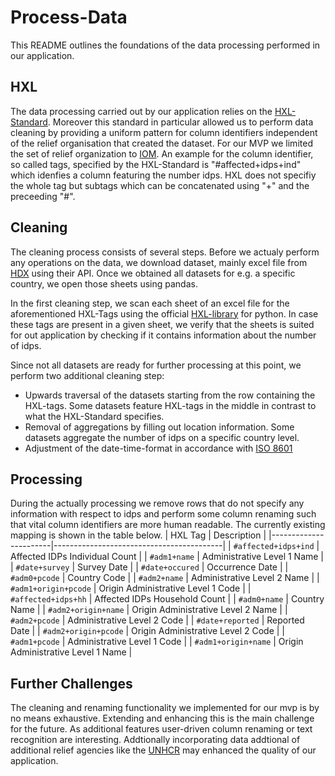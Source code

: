 # Process-Data
This README outlines the foundations of the data processing performed in our application.

## HXL
The data processing carried out by our application relies on the [HXL-Standard](https://hxlstandard.org/). Moreover this standard in particular allowed us to perform data cleaning by providing a uniform pattern for column identifiers independent of the relief organisation that created the dataset. For our MVP we limited the set of relief organization to [IOM](https://www.iom.int/). 
An example for the column identifier, so called tags, specified by the HXL-Standard is "#affected+idps+ind" which idenfies a column featuring the number idps. HXL does not specifiy the whole tag but subtags which can be concatenated using "+" and the preceeding "#".

## Cleaning
The cleaning process consists of several steps. Before we actualy perform any operations on the data, we download dataset, mainly excel file from [HDX](https://data.humdata.org/) using their API. Once we obtained all datasets for e.g. a specific country, we open those sheets using pandas.

In the first cleaning step, we scan each sheet of an excel file for the aforementioned HXL-Tags using the official   [HXL-library](https://hxlstandard.github.io/libhxl-python/) for python. In case these tags are present in a given sheet, we verify that the sheets is suited for out application by checking if it contains information about the number of idps.

Since not all datasets are ready for further processing at this point, we perform two additional cleaning step:
* Upwards traversal of the datasets starting from the row containing the HXL-tags. Some datasets feature HXL-tags in the middle in contrast to what the HXL-Standard specifies. 
* Removal of aggregations by filling out location information. Some datasets aggregate the number of idps on a specific country level.
* Adjustment of the date-time-format in accordance with [ISO 8601](https://en.wikipedia.org/wiki/ISO_8601)

## Processing
During the actually processing we remove rows that do not specify any information with respect to idps and perform some column renaming such that vital column identifiers are more human readable.
The currently existing mapping is shown in the table below.
| HXL Tag               | Description                              |
|-----------------------|------------------------------------------|
| `#affected+idps+ind`  | Affected IDPs Individual Count           |
| `#adm1+name`          | Administrative Level 1 Name              |
| `#date+survey`        | Survey Date                              |
| `#date+occured`       | Occurrence Date                          |
| `#adm0+pcode`         | Country Code                             |
| `#adm2+name`          | Administrative Level 2 Name              |
| `#adm1+origin+pcode`  | Origin Administrative Level 1 Code       |
| `#affected+idps+hh`   | Affected IDPs Household Count            |
| `#adm0+name`          | Country Name                             |
| `#adm2+origin+name`   | Origin Administrative Level 2 Name       |
| `#adm2+pcode`         | Administrative Level 2 Code              |
| `#date+reported`      | Reported Date                            |
| `#adm2+origin+pcode`  | Origin Administrative Level 2 Code       |
| `#adm1+pcode`         | Administrative Level 1 Code              |
| `#adm1+origin+name`   | Origin Administrative Level 1 Name       |


## Further Challenges
The cleaning and renaming functionality we implemented for our mvp is by no means exhaustive. Extending and enhancing this is the main challenge for the future. As additional features user-driven column renaming or text recognition are interesting. Addtionally incorporating data addtional of additional relief agencies like the [UNHCR](https://www.unhcr.org/) may enhanced the quality of our application.
